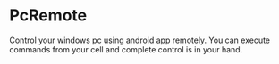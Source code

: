 # PcRemote
Control your windows pc using android app remotely.
You can execute commands from your cell and complete control is in your hand.
